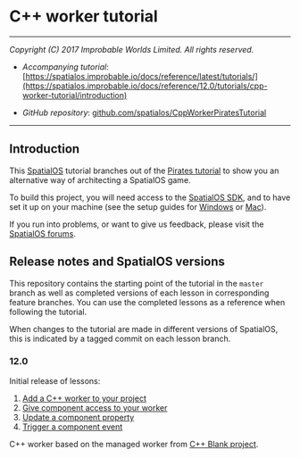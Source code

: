 # C++ worker tutorial

---

*Copyright (C) 2017 Improbable Worlds Limited. All rights reserved.*

- *Accompanying tutorial*: [https://spatialos.improbable.io/docs/reference/latest/tutorials/](https://spatialos.improbable.io/docs/reference/12.0/tutorials/cpp-worker-tutorial/introduction)

- *GitHub repository*: [github.com/spatialos/CppWorkerPiratesTutorial](https://github.com/spatialos/CppWorkerPiratesTutorial)

---

## Introduction

This [SpatialOS](https://improbable.io/) tutorial branches out of the [Pirates tutorial](https://docs.improbable.io/reference/12.0/tutorials/pirates/overview)
to show you an alternative way of architecting a SpatialOS game.

To build this project, you will need access to the [SpatialOS SDK](https://spatialos.improbable.io/get-spatialos), and to have set it up on your machine (see the setup guides for [Windows](https://spatialos.improbable.io/docs/reference/latest/setup-spatialos/win) or [Mac](https://spatialos.improbable.io/docs/reference/latest/setup-spatialos/mac)).

If you run into problems, or want to give us feedback, please visit the [SpatialOS forums](https://forums.improbable.io/).

## Release notes and SpatialOS versions

This repository contains the starting point of the tutorial in the `master` branch as well as completed versions of each lesson in corresponding feature branches. You can use the completed lessons as a reference when following the tutorial.

When changes to the tutorial are made in different versions of SpatialOS, this
is indicated by a tagged commit on each lesson branch.

### 12.0

Initial release of lessons:

1. [Add a C++ worker to your project](https://docs.improbable.io/reference/12.0/tutorials/cpp-worker-tutorial/add-cpp-worker)
2. [Give component access to your worker](https://docs.improbable.io/reference/12.0/tutorials/cpp-worker-tutorial/give-component-access)
3. [Update a component property](https://docs.improbable.io/reference/12.0/tutorials/cpp-worker-tutorial/move-pirate-ships)
4. [Trigger a component event](https://docs.improbable.io/reference/12.0/tutorials/cpp-worker-tutorial/shooting-pirate-ships)

C++ worker based on the managed worker from [C++ Blank project](https://github.com/spatialos/CppBlankProject).
